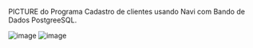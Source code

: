 PICTURE do Programa Cadastro de clientes usando Navi com Bando de Dados PostgreeSQL.

![image](https://github.com/user-attachments/assets/9114a251-8e32-4894-a1c3-b73e92e059dc)
![image](https://github.com/user-attachments/assets/09aad0c4-cc9b-477f-98e5-98e1032a21e1)
